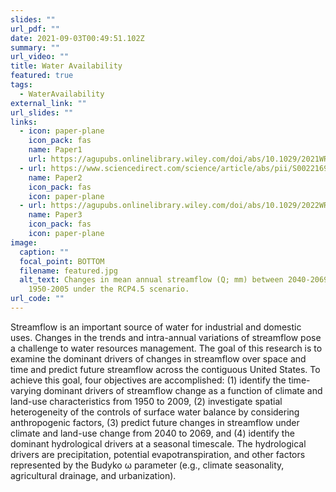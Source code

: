```yaml
---
slides: ""
url_pdf: ""
date: 2021-09-03T00:49:51.102Z
summary: ""
url_video: ""
title: Water Availability
featured: true
tags:
  - WaterAvailability
external_link: ""
url_slides: ""
links:
  - icon: paper-plane
    icon_pack: fas
    name: Paper1
    url: https://agupubs.onlinelibrary.wiley.com/doi/abs/10.1029/2021WR029738
  - url: https://www.sciencedirect.com/science/article/abs/pii/S0022169421006697
    name: Paper2
    icon_pack: fas
    icon: paper-plane
  - url: https://agupubs.onlinelibrary.wiley.com/doi/abs/10.1029/2022WR033016
    name: Paper3
    icon_pack: fas
    icon: paper-plane
image:
  caption: ""
  focal_point: BOTTOM
  filename: featured.jpg
  alt_text: Changes in mean annual streamflow (Q; mm) between 2040-2069 and
    1950-2005 under the RCP4.5 scenario.
url_code: ""
---
```

Streamflow is an important source of water for industrial and domestic uses. Changes in the trends and intra-annual variations of streamflow pose a challenge to water resources management. The goal of this research is to examine the dominant drivers of changes in streamflow over space and time and predict future streamflow across the contiguous United States. To achieve this goal, four objectives are accomplished: (1) identify the time-varying dominant drivers of streamflow change as a function of climate and land-use characteristics from 1950 to 2009, (2) investigate spatial heterogeneity of the controls of surface water balance by considering anthropogenic factors, (3) predict future changes in streamflow under climate and land-use change from 2040 to 2069, and (4) identify the dominant hydrological drivers at a seasonal timescale. The hydrological drivers are precipitation, potential evapotranspiration, and other factors represented by the Budyko ω parameter (e.g., climate seasonality, agricultural drainage, and urbanization).
